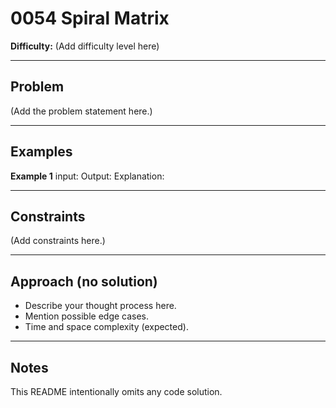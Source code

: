 # 0054 Spiral Matrix

**Difficulty:** (Add difficulty level here)

---

## Problem

(Add the problem statement here.)

---

## Examples

**Example 1**
input:
Output:
Explanation:

---

## Constraints
(Add constraints here.)

---

## Approach (no solution)
- Describe your thought process here.
- Mention possible edge cases.
- Time and space complexity (expected).

---

## Notes
This README intentionally omits any code solution.
